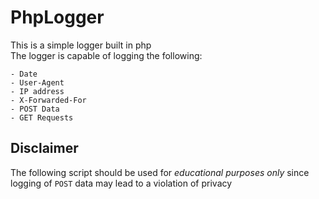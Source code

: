# PhpLogger
This is a simple logger built in php<br>
The logger is capable of logging the following:
```
- Date
- User-Agent
- IP address
- X-Forwarded-For
- POST Data
- GET Requests
```

## Disclaimer
The following script should be used for *educational purposes only* since logging of `POST` data may lead to a violation of privacy 
